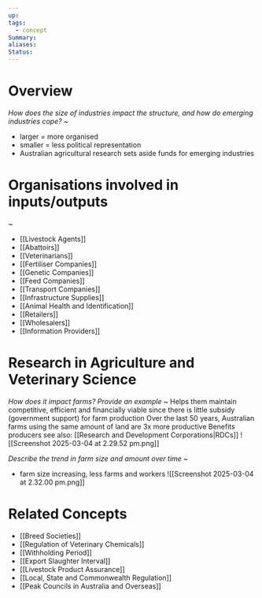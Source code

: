```yaml
---
up: 
tags:
  - concept
Summary: 
aliases: 
Status:
---
```

# Overview
*How does the size of industries impact the structure, and how do emerging industries cope?*
~
- larger = more organised
- smaller = less political representation
- Australian agricultural research sets aside funds for emerging industries

# Organisations involved in inputs/outputs
~
- [[Livestock Agents]]
- [[Abattoirs]]
- [[Veterinarians]]
- [[Fertiliser Companies]]
- [[Genetic Companies]]
- [[Feed Companies]]
- [[Transport Companies]]
- [[Infrastructure Supplies]]
- [[Animal Health and Identification]]
- [[Retailers]]
- [[Wholesalers]]
- [[Information Providers]]
<!--SR:!2025-03-08,3,250-->

# Research in Agriculture and Veterinary Science
*How does it impact farms? Provide an example*
~
Helps them maintain competitive, efficient and financially viable since there is little subsidy (government support) for farm production
Over the last 50 years, Australian farms using the same amount of land are 3x more productive
Benefits producers
see also: [[Research and Development Corporations|RDCs]]
![[Screenshot 2025-03-04 at 2.29.52 pm.png]]
<!--SR:!2025-03-06,1,230-->

*Describe the trend in farm size and amount over time*
~
- farm size increasing, less farms and workers
![[Screenshot 2025-03-04 at 2.32.00 pm.png]]

# Related Concepts
- [[Breed Societies]]
- [[Regulation of Veterinary Chemicals]]
- [[Withholding Period]]
- [[Export Slaughter Interval]]
- [[Livestock Product Assurance]]
- [[Local, State and Commonwealth Regulation]]
- [[Peak Councils in Australia and Overseas]]